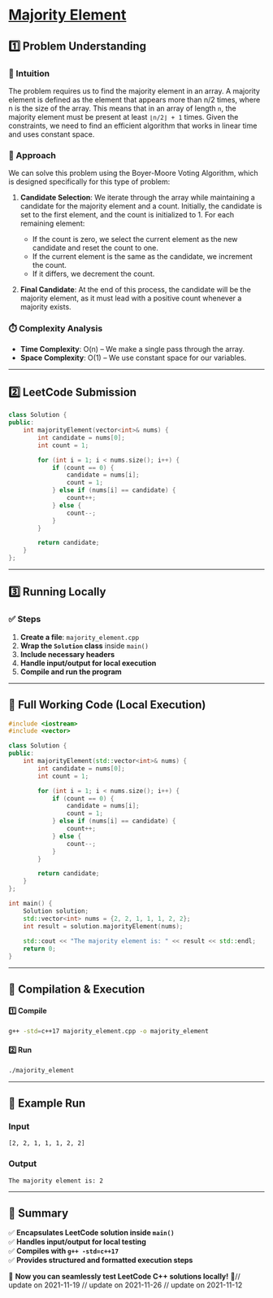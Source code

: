 # **[Majority Element](https://leetcode.com/problems/majority-element/description/)**  

## **1️⃣ Problem Understanding**  
### **📌 Intuition**  
The problem requires us to find the majority element in an array. A majority element is defined as the element that appears more than n/2 times, where n is the size of the array. This means that in an array of length `n`, the majority element must be present at least `⌊n/2⌋ + 1` times. Given the constraints, we need to find an efficient algorithm that works in linear time and uses constant space.

### **🚀 Approach**  
We can solve this problem using the Boyer-Moore Voting Algorithm, which is designed specifically for this type of problem:

1. **Candidate Selection**: We iterate through the array while maintaining a candidate for the majority element and a count. Initially, the candidate is set to the first element, and the count is initialized to 1. For each remaining element:
   - If the count is zero, we select the current element as the new candidate and reset the count to one.
   - If the current element is the same as the candidate, we increment the count.
   - If it differs, we decrement the count.

2. **Final Candidate**: At the end of this process, the candidate will be the majority element, as it must lead with a positive count whenever a majority exists.

### **⏱️ Complexity Analysis**  
- **Time Complexity**: O(n) – We make a single pass through the array.
- **Space Complexity**: O(1) – We use constant space for our variables.

---  

## **2️⃣ LeetCode Submission**  
```cpp
class Solution {
public:
    int majorityElement(vector<int>& nums) {
        int candidate = nums[0];
        int count = 1;

        for (int i = 1; i < nums.size(); i++) {
            if (count == 0) {
                candidate = nums[i];
                count = 1;
            } else if (nums[i] == candidate) {
                count++;
            } else {
                count--;
            }
        }

        return candidate;
    }
};  
```  

---  

## **3️⃣ Running Locally**  
### **✅ Steps**  
1. **Create a file**: `majority_element.cpp`  
2. **Wrap the `Solution` class** inside `main()`  
3. **Include necessary headers**  
4. **Handle input/output for local execution**  
5. **Compile and run the program**  

---  

## **📝 Full Working Code (Local Execution)**  
```cpp
#include <iostream>
#include <vector>

class Solution {
public:
    int majorityElement(std::vector<int>& nums) {
        int candidate = nums[0];
        int count = 1;

        for (int i = 1; i < nums.size(); i++) {
            if (count == 0) {
                candidate = nums[i];
                count = 1;
            } else if (nums[i] == candidate) {
                count++;
            } else {
                count--;
            }
        }

        return candidate;
    }
};

int main() {
    Solution solution;
    std::vector<int> nums = {2, 2, 1, 1, 1, 2, 2};
    int result = solution.majorityElement(nums);
    
    std::cout << "The majority element is: " << result << std::endl;
    return 0;
}
```  

---  

## **🔧 Compilation & Execution**  
#### **1️⃣ Compile**  
```bash
g++ -std=c++17 majority_element.cpp -o majority_element
```  

#### **2️⃣ Run**  
```bash
./majority_element
```  

---  

## **🎯 Example Run**  
### **Input**  
```
[2, 2, 1, 1, 1, 2, 2]
```  
### **Output**  
```
The majority element is: 2
```  

---  

## **📌 Summary**  
✅ **Encapsulates LeetCode solution inside `main()`**  
✅ **Handles input/output for local testing**  
✅ **Compiles with `g++ -std=c++17`**  
✅ **Provides structured and formatted execution steps**  

🚀 **Now you can seamlessly test LeetCode C++ solutions locally!** 🚀// update on 2021-11-19
// update on 2021-11-26
// update on 2021-11-12
